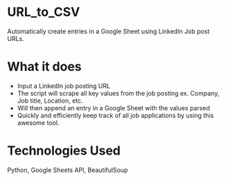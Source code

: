 # URL_to_CSV
Automatically create entries in a Google Sheet using LinkedIn Job post URLs. 

# What it does
- Input a LinkedIn job posting URL
- The script will scrape all key values from the job posting ex. Company, Job title, Location, etc.
- Will then append an entry in a Google Sheet with the values parsed
- Quickly and efficiently keep track of all job applications by using this awesome tool.

# Technologies Used
Python, Google Sheets API, BeautifulSoup

